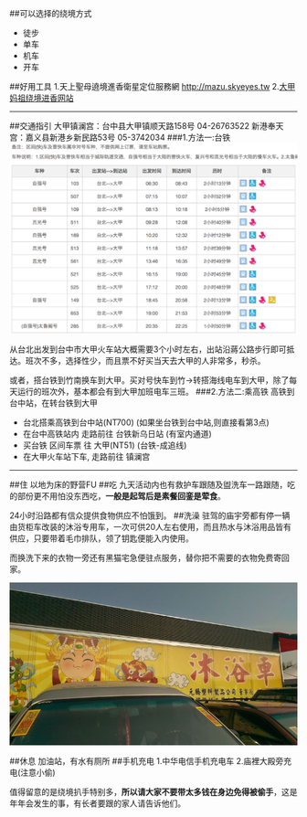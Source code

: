 ##可以选择的绕境方式
- 徒步
- 单车
- 机车
- 开车

##好用工具
1.天上聖母遶境進香衛星定位服務網  http://mazu.skyeyes.tw
2.[大甲妈祖绕境进香网站](http://www.dajiamazu.org.tw/Active2016/index.aspx)

- - - - --
##交通指引
大甲镇澜宫：台中县大甲镇顺天路158号 04-26763522
新港奉天宫：嘉义县新港乡新民路53号 05-3742034
###1.方法一:台铁
![](./_image/台北-大甲.png)

从台北出发到台中市大甲火车站大概需要3个小时左右，出站沿蔣公路步行即可抵达。班次不多，选择性少，而且票不好买当天去大甲的人非常多，秒杀。

或者，搭台铁到竹南换车到大甲。买对号快车到竹→转搭海线电车到大甲，除了每天运行的班次外，基本都会有到大甲加班电车三班。
###2.方法二:乘高铁
高铁到台中站，在转台铁到大甲
- 台北搭乘高铁到台中站(NT700) (如果坐台铁到台中站,则直接看第3点)
- 在台中高铁站内 走路前往 台铁新乌日站 (有室内通道)
- 买台铁 区间车票 往 大甲(NT51) (台铁-成追线)
- 在大甲火车站下车, 走路前往 镇澜宫
- - - - -
##住
以地为床的野营FU
##吃
九天活动内也有救护车跟随及盥洗车一路跟随，吃的部份更不用怕没东西吃，**一般是起驾后是素餐回銮是荤食**。

24小时沿路都有信众提供食物供应不怕饿到。
##洗澡
驻驾的庙宇旁都有停一辆由货柜车改装的沐浴专用车，一次可供20人左右使用，而且热水与沐浴用品皆有供应，只要带着毛巾排队，领了钥匙便能入内使用。

而换洗下来的衣物一旁还有黑猫宅急便驻点服务，替你把不需要的衣物免费寄回家。

![](./_image/04641020-B684-4A8A-B2BA-FE8934B92152.png)

##休息
加油站，有水有厕所
##手机充电
1.中华电信手机充电车
2.庙裡大殿旁充电(注意小偷)

值得留意的是绕境扒手特别多，**所以请大家不要带太多钱在身边免得被偷手**，这是年年会发生的事，有长者要跟的家人请告诉他们。
